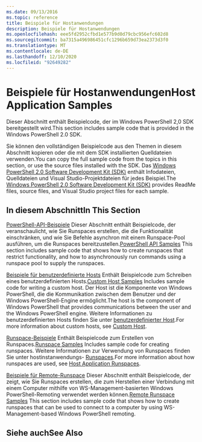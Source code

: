 ```yaml
---
ms.date: 09/13/2016
ms.topic: reference
title: Beispiele für Hostanwendungen
description: Beispiele für Hostanwendungen
ms.openlocfilehash: eee5fd2952cfbd1e577b9d0d79cbc956efc602d8
ms.sourcegitcommit: ba7315a496986451cfc1296b659d73ea2373d3f0
ms.translationtype: MT
ms.contentlocale: de-DE
ms.lasthandoff: 12/10/2020
ms.locfileid: "92649282"
---
```

# <a name="host-application-samples"></a><span data-ttu-id="5967b-103">Beispiele für Hostanwendungen</span><span class="sxs-lookup"><span data-stu-id="5967b-103">Host Application Samples</span></span>

<span data-ttu-id="5967b-104">Dieser Abschnitt enthält Beispielcode, der im Windows PowerShell 2,0 SDK bereitgestellt wird.</span><span class="sxs-lookup"><span data-stu-id="5967b-104">This section includes sample code that is provided in the Windows PowerShell 2.0 SDK.</span></span>

 <span data-ttu-id="5967b-105">Sie können den vollständigen Beispielcode aus den Themen in diesem Abschnitt kopieren oder die mit dem SDK installierten Quelldateien verwenden.</span><span class="sxs-lookup"><span data-stu-id="5967b-105">You can copy the full sample code from the topics in this section, or use the source files installed with the SDK.</span></span> <span data-ttu-id="5967b-106">Das [Windows PowerShell 2.0 Software Development Kit (SDK)](https://www.microsoft.com/download/details.aspx?id=2560) enthält Infodateien, Quelldateien und Visual Studio-Projektdateien für jedes Beispiel.</span><span class="sxs-lookup"><span data-stu-id="5967b-106">The [Windows PowerShell 2.0 Software Development Kit (SDK)](https://www.microsoft.com/download/details.aspx?id=2560) provides ReadMe files, source files, and Visual Studio project files for each sample.</span></span>

## <a name="in-this-section"></a><span data-ttu-id="5967b-107">In diesem Abschnitt</span><span class="sxs-lookup"><span data-stu-id="5967b-107">In This Section</span></span>

 <span data-ttu-id="5967b-108">[PowerShell-API-Beispiele](./windows-powershell-api-samples.md) Dieser Abschnitt enthält Beispielcode, der veranschaulicht, wie Sie Runspaces erstellen, die die Funktionalität einschränken, und wie Sie Befehle asynchron mit einem Runspace-Pool ausführen, um die Runspaces bereitzustellen.</span><span class="sxs-lookup"><span data-stu-id="5967b-108">[PowerShell API Samples](./windows-powershell-api-samples.md) This section includes sample code that shows how to create runspaces that restrict functionality, and how to asynchronously run commands using a runspace pool to supply the runspaces.</span></span>

 <span data-ttu-id="5967b-109">[Beispiele für benutzerdefinierte Hosts](./custom-host-samples.md) Enthält Beispielcode zum Schreiben eines benutzerdefinierten Hosts.</span><span class="sxs-lookup"><span data-stu-id="5967b-109">[Custom Host Samples](./custom-host-samples.md) Includes sample code for writing a custom host.</span></span> <span data-ttu-id="5967b-110">Der Host ist die Komponente von Windows PowerShell, die die Kommunikation zwischen dem Benutzer und der Windows PowerShell-Engine ermöglicht.</span><span class="sxs-lookup"><span data-stu-id="5967b-110">The host is the component of Windows PowerShell that provides communications between the user and the Windows PowerShell engine.</span></span> <span data-ttu-id="5967b-111">Weitere Informationen zu benutzerdefinierten Hosts finden Sie unter [benutzerdefinierter Host](./writing-a-windows-powershell-host-application.md).</span><span class="sxs-lookup"><span data-stu-id="5967b-111">For more information about custom hosts, see [Custom Host](./writing-a-windows-powershell-host-application.md).</span></span>

 <span data-ttu-id="5967b-112">[Runspace-Beispiele](./runspace-samples.md) Enthält Beispielcode zum Erstellen von Runspaces.</span><span class="sxs-lookup"><span data-stu-id="5967b-112">[Runspace Samples](./runspace-samples.md) Includes sample code for creating runspaces.</span></span> <span data-ttu-id="5967b-113">Weitere Informationen zur Verwendung von Runspaces finden Sie unter hostinstanwendungs- [Runspaces](creating-runspaces.md).</span><span class="sxs-lookup"><span data-stu-id="5967b-113">For more information about how runspaces are used, see [Host Application Runspaces](creating-runspaces.md).</span></span>

 <span data-ttu-id="5967b-114">[Beispiele für Remote-Runspace](./remote-runspace-samples.md) Dieser Abschnitt enthält Beispielcode, der zeigt, wie Sie Runspaces erstellen, die zum Herstellen einer Verbindung mit einem Computer mithilfe von WS-Management-basierten Windows PowerShell-Remoting verwendet werden können.</span><span class="sxs-lookup"><span data-stu-id="5967b-114">[Remote Runspace Samples](./remote-runspace-samples.md) This section includes sample code that shows how to create runspaces that can be used to connect to a computer by using WS-Management-based Windows PowerShell remoting.</span></span>

## <a name="see-also"></a><span data-ttu-id="5967b-115">Siehe auch</span><span class="sxs-lookup"><span data-stu-id="5967b-115">See Also</span></span>
